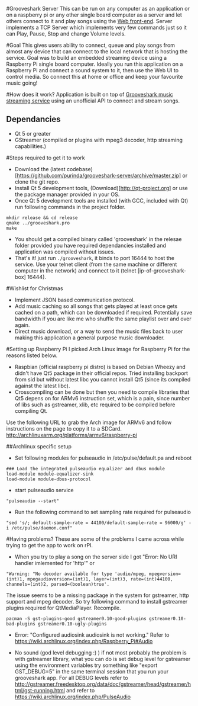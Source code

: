 #Grooveshark Server
This can be run on any computer as an application or on a raspberry pi or any other single board computer as a server and let others connect to it and play songs using the [Web front-end](https://github.com/purinda/grooveshark-webui).
Server implements a TCP Server which implements very few commands just so it can Play, Pause, Stop and change Volume levels.

#Goal
This gives users ability to connect, queue and play songs from almost any device that can connect to the local network that is hosting the service.
Goal was to build an embedded streaming device using a Raspberry Pi single board computer.
Ideally you run this application on a Raspberry Pi and connect a sound system to it, then use the Web UI to control media.
So connect this at home or office and keep your favourite music going!

#How does it work?
Application is built on top of [Grooveshark music streaming service](http://www.grooveshark.com) using an unofficial API to connect and stream songs.
## Dependancies
* Qt 5 or greater
* GStreamer (compiled or plugins with mpeg3 decoder, http streaming capabilities.)

#Steps required to get it to work
* Download the (latest codebase)[https://github.com/purinda/grooveshark-server/archive/master.zip] or clone the git repo.
* Install Qt 5 development tools, (Download)[http://qt-project.org] or use the package manager provided in your OS.
* Once Qt 5 development tools are installed (with GCC, included with Qt) run following commands in the project folder.
```
mkdir release && cd release
qmake ../grooveshark.pro
make
```
* You should get a compiled binary called 'grooveshark' in the relesae folder provided you have required dependancies installed and application was compiled without issues.
* That's it! just run ```./grooveshark```, it binds to port 16444 to host the service. Use your telnet client (from the same machine or different computer in the network) and connect to it (telnet [ip-of-grooveshark-box] 16444).

#Wishlist for Christmas
* Implement JSON based communication protocol.
* Add music caching so all songs that gets played at least once gets cached on a path, which can be downloaded if required. Potentially save bandwidth if you are like me who shuffle the same playlist over and over again.
* Direct music download, or a way to send the music files back to user making this application a general purpose music downloader.

#Setting up Raspberry Pi
I picked Arch Linux image for Raspberry Pi for the reasons listed below.
* Raspbian (official raspberry pi distro) is based on Debian Wheezy and didn't have Qt5 package in their official repos.
  Tried installing backport from sid but without latest libc you cannot install Qt5 (since its compiled against the latest libc).
* Crosscompiling can be done but then you need to compile libraries that Qt5 depens on for ARMv6 instruction set, which is a pain, since number of libs such as
  gstreamer, xlib, etc required to be compiled before compiling Qt.

Use the following URL to grab the Arch image for ARMv6 and follow instructions on the page to copy it to a SDCard.
http://archlinuxarm.org/platforms/armv6/raspberry-pi

##Archlinux specific setup
* Set following modules for pulseaudio in /etc/pulse/default.pa and reboot
```
### Load the integrated pulseaudio equalizer and dbus module
load-module module-equalizer-sink
load-module module-dbus-protocol
```
* start pulseaudio service
```
"pulseaudio --start"
```
* Run the following command to set sampling rate required for pulseaudio
```
"sed 's/; default-sample-rate = 44100/default-sample-rate = 96000/g' -i /etc/pulse/daemon.conf"
```


#Having problems?
These are some of the problems I came across while trying to get the app to work on rPI.
* When you try to play a song on the server side I got "Error: No URI handler imlemented for 'http'"
or
```
"Warning: "No decoder available for type 'audio/mpeg, mpegversion=(int)1, mpegaudioversion=(int)1, layer=(int)3, rate=(int)44100, channels=(int)2, parsed=(boolean)true'.
```
The issue seems to be a missing package in the system for gstreamer, http support and mpeg decoder.
So try following command to install gstreamer plugins required for QtMediaPlayer. Recompile.
```
pacman -S gst-plugins-good gstreamer0.10-good-plugins gstreamer0.10-bad-plugins gstreamer0.10-ugly-plugins
```
* Error: "Configured audiosink audiosink is not working."
Refer to https://wiki.archlinux.org/index.php/Raspberry_Pi#Audio

* No sound (god level debugging :) )
if not most probably the problem is with gstreamer library, what you can do is set debug level for gstreamer using the environment variables
try something like "export GST_DEBUG=5" in the same terminal session that you run your grooveshark app. For all DEBUG levels refer to
http://gstreamer.freedesktop.org/data/doc/gstreamer/head/gstreamer/html/gst-running.html
and refer to https://wiki.archlinux.org/index.php/PulseAudio
